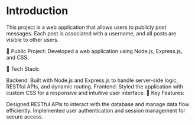 # Introduction
This project is a web application that allows users to publicly post messages. 
Each post is associated with a username, and all posts are visible to other users.


🚀 Public Project: Developed a web application using Node.js, Express.js, and CSS.

🔧 Tech Stack:

Backend: Built with Node.js and Express.js to handle server-side logic, RESTful APIs, and dynamic routing.
Frontend: Styled the application with custom CSS for a responsive and intuitive user interface.
🎯 Key Features:

Designed RESTful APIs to interact with the database and manage data flow efficiently.
Implemented user authentication and session management for secure access.
